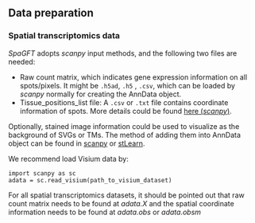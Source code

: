 ## Data preparation

### Spatial transcriptomics data
_SpaGFT_ adopts _scanpy_ input methods, and the following two files are needed:
- Raw count matrix, which indicates gene expression information on all spots/pixels. 
It might be ```.h5ad```,  ```.h5``` , ```.csv```, which can be loaded by 
_scanpy_  normally for creating the AnnData object. 
- Tissue_positions_list file: A ```.csv``` or  ```.txt``` file contains coordinate
information of spots. More details could be found [here (_scanpy_)](https://scanpy.readthedocs.io/en/stable/api.html#reading).

Optionally, stained image information could be used to visualize as the background of SVGs or TMs. The method of adding them into 
AnnData object can be found in [scanpy](https://scanpy.readthedocs.io/en/stable/generated/scanpy.read_visium.html) or  [stLearn](https://stlearn.readthedocs.io/en/latest/stlearn.add.image.html).

We recommend load Visium data by:
```
import scanpy as sc
adata = sc.read_visium(path_to_visium_dataset)
```
For all spatial transcriptomics datasets, it should be pointed out that raw count matrix needs to be found at _adata.X_ and the spatial coordinate information needs to be found at _adata.obs_ or _adata.obsm_


